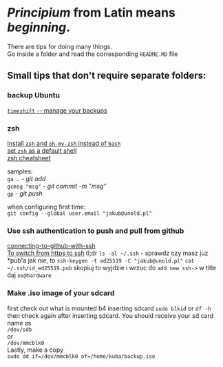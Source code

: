 # *Principium* from Latin means *beginning*.
There are tips for doing many things.  
Go inside a folder and read the corresponding `README.MD` file

## Small tips that don't require separate folders:

### backup Ubuntu
[`timeshift` -- manage your backups](https://github.com/teejee2008/timeshift)  

### zsh
[Install `zsh` and `oh-my-zsh` instead of `bash`](https://www.howtoforge.com/tutorial/how-to-setup-zsh-and-oh-my-zsh-on-linux/)  
[set `zsh` as a default shell](https://askubuntu.com/questions/131823/how-to-make-zsh-the-default-shell)  
[zsh cheatsheet](https://github.com/ohmyzsh/ohmyzsh/wiki/Cheatsheet)  

samples:  
`ga .`          - *git add*  
`gcmsg "msg"`   - *git commit -m "msg"*  
`gp`            - *git push*  

when configuring first time:  
`git config --global user.email "jakub@unold.pl"`

### Use ssh authentication to push and pull from github
[connecting-to-github-with-ssh](https://docs.github.com/en/authentication/connecting-to-github-with-ssh)  
[To switch from https to ssh](https://linuxize.com/post/how-to-remove-git-remotes/)
tl;dr
`ls -al ~/.ssh` - sprawdz czy masz juz *pub'a
jak nie, to `ssh-keygen -t ed25519 -C "jakub@unold.pl"`
`cat ~/.ssh/id_ed25519.pub`
skopiuj to wyjdzie i wrzuc do `add new ssh->`
w title daj `os@hardware`


### Make .iso image of your sdcard
first check out what is mounted b4 inserting sdcard
`sudo blkid`
or
`df -h`
then check again after inserting sdcard. You should receive your sd card name as  
`/dev/sdb`  
or  
`/dev/mmcblk0`  
Lastly, make a copy  
`sudo dd if=/dev/mmcblk0 of=/home/kuba/backup.iso
`
